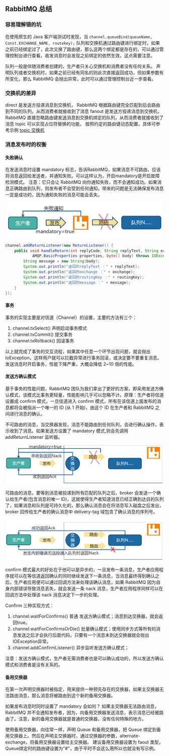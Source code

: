 
## RabbitMQ 总结

### 容易理解错的坑

在使用原生的 Java 客户端测试时发现，当 `channel.queueBind(queueName, Const.EXCHANGE_NAME, routekey);` 队列和交换机通过路由键进行绑定时，如果之前已经绑定过了，此次又换了路由键，那么这两个绑定都是存在的，可以通过管理控制台进行查看。收发消息时会发现之前绑定的依然生效，这点需要注意。

队列一般是伴随消费者创建的，生产者只关心交换机和消费者没有任何关系。
声明队列或者交换机时，如果之前已经有同名的则此次直接返回成功，但如果参数有所变化，那么 RabbitMQ 会抛出异常，此时可以通过管理控制台近一步查看。


### 交换机的差异

direct 是发送方投递消息到交换机， RabbitMQ 根据路由键完全匹配到后会路由到不同的队列，从而消费者就接收到了消息
fanout 是发送方投递消息到交换机， RabbitMQ 直接忽略路由键发送消息到交换机绑定的队列，从而消费者就接收到了消息
topic 可以实现占位符替换的功能， 按照约定的路由键动态配置，具体可参考示例 [topic 交换机](https://github.com/pleuvoir/mq-research/tree/master/source/rabbitmq/rabbitmq-native/src/main/java/io/github/pleuvoir/exchange/topic)


### 消息发布时的权衡

#### 失败确认

在发送消息时设置 mandatory 标志，告诉RabbitMQ，如果消息不可路由，应该将消息返回给发送者，并通知失败。可以这样认为，开启mandatory是开启故障检测模式。
注意：它只会让 RabbitMQ 向你通知失败，而不会通知成功。如果消息正确路由到队列，则发布者不会受到任何通知。带来的问题是无法确保发布消息一定是成功的，因为通知失败的消息可能会丢失。

<img src="rabbitmq-producer.png">

```java
channel.addReturnListener(new ReturnListener() {
	public void handleReturn(int replyCode, String replyText, String exchange, String routingKey,
			AMQP.BasicProperties properties, byte[] body) throws IOException {
		String message = new String(body);
		System.out.println("返回的replyText ：" + replyText);
		System.out.println("返回的exchange ：" + exchange);
		System.out.println("返回的routingKey ：" + routingKey);
		System.out.println("返回的message ：" + message);
	}
});
```

#### 事务

事务的实现主要是对信道（Channel）的设置，主要的方法有三个：

1. channel.txSelect() 声明启动事务模式
2. channel.txCommit() 提交事务
3. channel.txRollback() 回滚事务

以上就完成了事务的交互流程，如果其中任意一个环节出现问题，就会抛出 IoException，这样用户就可以拦截异常进行事务回滚，或决定要不要重复消息。发送消息时开启事务，性能下降严重，大概会降低 2~10 倍的性能。

#### 发送方确认模式

基于事务的性能问题，RabbitMQ 团队为我们拿出了更好的方案，即采用发送方确认模式，该模式比事务更轻量，性能影响几乎可以忽略不计。原理：生产者将信道设置成 confirm 模式，一旦信道进入 confirm 模式，所有在该信道上面发布的消息都将会被指派一个唯一的 ID (从 1 开始)，由这个 ID 在生产者和 RabbitMQ 之间进行消息的确认。

不可路由的消息，当交换器发现，消息不能路由到任何队列，会进行确认操作，表示收到了消息。如果发送方设置了 mandatory 模式,则会先调用 addReturnListener 监听器。

<img src="rabbitmq-no-route.png">

可路由的消息，要等到消息被投递到所有匹配的队列之后，broker 会发送一个确认给生产者(包含消息的唯一 ID)，这就使得生产者知道消息已经正确到达目的队列了，如果消息和队列是可持久化的，那么确认消息会在将消息写入磁盘之后发出，broker 回传给生产者的确认消息中 delivery-tag 域包含了确认消息的序列号。

<img src="rabbitmq-route.png">

confirm 模式最大的好处在于他可以是异步的，一旦发布一条消息，生产者应用程序就可以在等信道返回确认的同时继续发送下一条消息，当消息最终得到确认之后，生产者应用便可以通过回调方法来处理该确认消息，如果 RabbitMQ 因为自身内部错误导致消息丢失，就会发送一条 nack 消息，生产者应用程序同样可以在回调方法中处理该 nack 消息决定下一步的处理。

Confirm 三种实现方式：
1. channel.waitForConfirms() 普通 发送方确认模式；消息到达交换器，就会返回true。
2. channel.waitForConfirmsOrDie() 批量确认模式；使用同步方式等所有的消息发送之后才会执行后面代码，只要有一个消息未到达交换器就会抛出IOException异常。
3. channel.addConfirmListener() 异步监听发送方确认模式；

注意：发送方确认模式，生产者无需消费者也是可以确认成功的，所以发送方确认模式和消费者是没有关系的。

#### 备用交换器

在第一次声明交换器时被指定，用来提供一种预先存在的交换器，如果主交换器无法路由消息，那么消息将被路由到这个新的备用交换器。

如果发布消息时同时设置了 mandatory 会如何？ 如果主交换器无法路由消息，RabbitMQ 并不会通知发布者，因为，向备用交换器发送消息，表示消息已经被路由了。注意，新的备用交换器就是普通的交换器，没有任何特殊的地方。

使用备用交换器，向往常一样，声明 Queue 和备用交换器，把 Queue 绑定到备用交换器上。然后在声明主交换器时，通过交换器的参数，alternate-exchange，将备用交换器设置给主交换器。
建议备用交换器设置为 faout 类型，Queue绑定时的路由键设置为"#"，由于平时不会这么用所以也就没有写示例。


